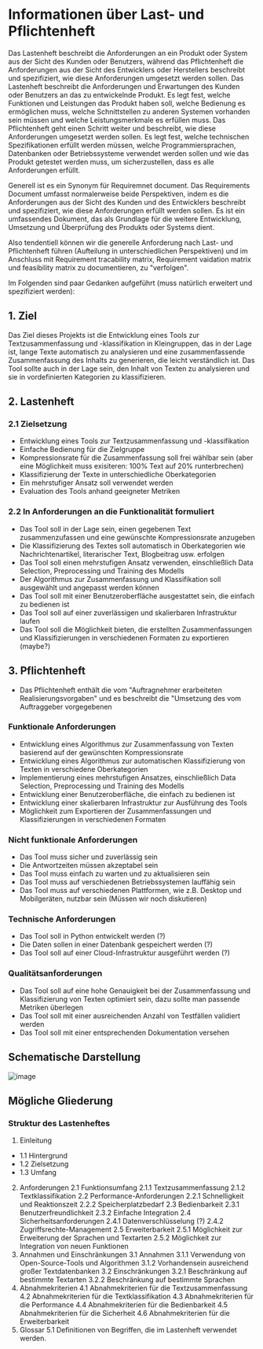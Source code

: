 # Informationen über Last- und Pflichtenheft

Das Lastenheft beschreibt die Anforderungen an ein Produkt oder System aus der Sicht des Kunden oder Benutzers, während das Pflichtenheft die Anforderungen aus der Sicht des Entwicklers oder Herstellers beschreibt und spezifiziert, wie diese Anforderungen umgesetzt werden sollen.
Das Lastenheft beschreibt die Anforderungen und Erwartungen des Kunden oder Benutzers an das zu entwickelnde Produkt. Es legt fest, welche Funktionen und Leistungen das Produkt haben soll, welche Bedienung es ermöglichen muss, welche Schnittstellen zu anderen Systemen vorhanden sein müssen und welche Leistungsmerkmale es erfüllen muss. Das Pflichtenheft geht einen Schritt weiter und beschreibt, wie diese Anforderungen umgesetzt werden sollen. Es legt fest, welche technischen Spezifikationen erfüllt werden müssen, welche Programmiersprachen, Datenbanken oder Betriebssysteme verwendet werden sollen und wie das Produkt getestet werden muss, um sicherzustellen, dass es alle Anforderungen erfüllt.

Generell ist es ein Synonym für Requiremnet document. Das Requirements Document umfasst normalerweise beide Perspektiven, indem es die Anforderungen aus der Sicht des Kunden und des Entwicklers beschreibt und spezifiziert, wie diese Anforderungen erfüllt werden sollen. Es ist ein umfassendes Dokument, das als Grundlage für die weitere Entwicklung, Umsetzung und Überprüfung des Produkts oder Systems dient.

Also tendentiell können wir die generelle Anforderung nach Last- und Pflichtenheft führen (Aufteilung in unterschiedlichen Perspektiven) und im Anschluss mit Requirement tracability matrix, Requirement vaidation matrix und feasibility matrix zu documentieren, zu "verfolgen". 

Im Folgenden sind paar Gedanken aufgeführt (muss natürlich erweitert und spezifiziert werden):

## 1. Ziel

Das Ziel dieses Projekts ist die Entwicklung eines Tools zur Textzusammenfassung und -klassifikation in Kleingruppen, das in der Lage ist, lange Texte automatisch zu analysieren und eine zusammenfassende Zusammenfassung des Inhalts zu generieren, die leicht verständlich ist. Das Tool sollte auch in der Lage sein, den Inhalt von Texten zu analysieren und sie in vordefinierten Kategorien zu klassifizieren.

## 2. Lastenheft

### 2.1 Zielsetzung

- Entwicklung eines Tools zur Textzusammenfassung und -klassifikation
- Einfache Bedienung für die Zielgruppe
- Kompressionsrate für die Zusammenfassung soll frei wählbar sein (aber eine Möglichkeit muss exisiteren: 100% Text auf 20% runterbrechen)
- Klassifizierung der Texte in unterschiedliche Oberkategorien
- Ein mehrstufiger Ansatz soll verwendet werden
- Evaluation des Tools anhand geeigneter Metriken

### 2.2 In Anforderungen an die Funktionalität formuliert

- Das Tool soll in der Lage sein, einen gegebenen Text zusammenzufassen und eine gewünschte Kompressionsrate anzugeben
- Die Klassifizierung des Textes soll automatisch in Oberkategorien wie Nachrichtenartikel, literarischer Text, Blogbeitrag usw. erfolgen
- Das Tool soll einen mehrstufigen Ansatz verwenden, einschließlich Data Selection, Preprocessing und Training des Modells
- Der Algorithmus zur Zusammenfassung und Klassifikation soll ausgewählt und angepasst werden können
- Das Tool soll mit einer Benutzeroberfläche ausgestattet sein, die einfach zu bedienen ist
- Das Tool soll auf einer zuverlässigen und skalierbaren Infrastruktur laufen
- Das Tool soll die Möglichkeit bieten, die erstellten Zusammenfassungen und Klassifizierungen in verschiedenen Formaten zu exportieren (maybe?)


## 3. Pflichtenheft

- Das Pflichtenheft enthält die vom "Auftragnehmer erarbeiteten Realisierungsvorgaben" und es beschreibt die "Umsetzung des vom Auftraggeber vorgegebenen

### Funktionale Anforderungen

- Entwicklung eines Algorithmus zur Zusammenfassung von Texten basierend auf der gewünschten Kompressionsrate
- Entwicklung eines Algorithmus zur automatischen Klassifizierung von Texten in verschiedene Oberkategorien
- Implementierung eines mehrstufigen Ansatzes, einschließlich Data Selection, Preprocessing und Training des Modells
- Entwicklung einer Benutzeroberfläche, die einfach zu bedienen ist
- Entwicklung einer skalierbaren Infrastruktur zur Ausführung des Tools
- Möglichkeit zum Exportieren der Zusammenfassungen und Klassifizierungen in verschiedenen Formaten

### Nicht funktionale Anforderungen

- Das Tool muss sicher und zuverlässig sein
- Die Antwortzeiten müssen akzeptabel sein
- Das Tool muss einfach zu warten und zu aktualisieren sein
- Das Tool muss auf verschiedenen Betriebssystemen lauffähig sein
- Das Tool muss auf verschiedenen Plattformen, wie z.B. Desktop und Mobilgeräten, nutzbar sein (Müssen wir noch diskutieren)

### Technische Anforderungen

- Das Tool soll in Python entwickelt werden (?)
- Die Daten sollen in einer Datenbank gespeichert werden (?)
- Das Tool soll auf einer Cloud-Infrastruktur ausgeführt werden (?)

### Qualitätsanforderungen

- Das Tool soll auf eine hohe Genauigkeit bei der Zusammenfassung und Klassifizierung von Texten optimiert sein, dazu sollte man passende Metriken überlegen
- Das Tool soll mit einer ausreichenden Anzahl von Testfällen validiert werden
- Das Tool soll mit einer entsprechenden Dokumentation versehen

## Schematische Darstellung
![image](https://github.com/FelixSHA/text-summary/assets/105482809/05739e03-1ae0-4d53-b0ce-6505fba58147)

## Mögliche Gliederung
### Struktur des Lastenheftes
1. Einleitung
  - 1.1 Hintergrund
  - 1.2 Zielsetzung
  - 1.3 Umfang
2. Anforderungen
  2.1 Funktionsumfang
    2.1.1 Textzusammenfassung
    2.1.2 Textklassifikation
  2.2 Performance-Anforderungen
    2.2.1 Schnelligkeit und Reaktionszeit
    2.2.2 Speicherplatzbedarf
  2.3 Bedienbarkeit
    2.3.1 Benutzerfreundlichkeit
    2.3.2 Einfache Integration
  2.4 Sicherheitsanforderungen
    2.4.1 Datenverschlüsselung (?)
    2.4.2 Zugriffsrechte-Management 
  2.5 Erweiterbarkeit
    2.5.1 Möglichkeit zur Erweiterung der Sprachen und Textarten
    2.5.2 Möglichkeit zur Integration von neuen Funktionen
3. Annahmen und Einschränkungen
  3.1 Annahmen
    3.1.1 Verwendung von Open-Source-Tools und Algorithmen
    3.1.2 Vorhandensein ausreichend großer Textdatenbanken
  3.2 Einschränkungen
    3.2.1 Beschränkung auf bestimmte Textarten
    3.2.2 Beschränkung auf bestimmte Sprachen
4. Abnahmekriterien
  4.1 Abnahmekriterien für die Textzusammenfassung
  4.2 Abnahmekriterien für die Textklassifikation
  4.3 Abnahmekriterien für die Performance
  4.4 Abnahmekriterien für die Bedienbarkeit
  4.5 Abnahmekriterien für die Sicherheit
  4.6 Abnahmekriterien für die Erweiterbarkeit
5. Glossar
  5.1 Definitionen von Begriffen, die im Lastenheft verwendet werden.

